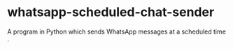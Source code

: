 # whatsapp-scheduled-chat-sender
A program in Python which sends WhatsApp messages at a scheduled time  .
